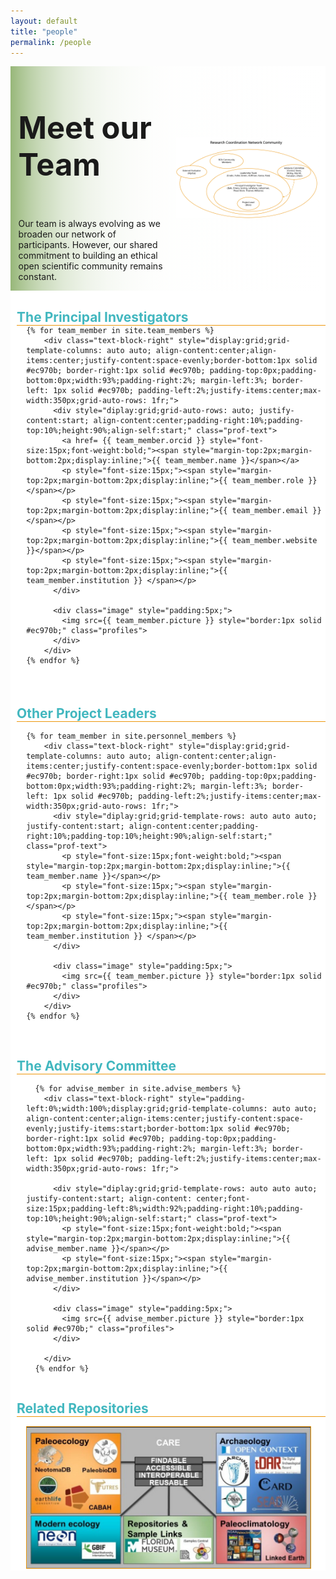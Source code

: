 ```yaml
---
layout: default
title: "people"
permalink: /people
---
```


<style>
  div.image {
  object-fit: contain;
  <!-- width: 25%; -->
  height: 25%
  min-width: 100px;
  }  
  
div.text-block-main {
  padding-left: 5%
  }
 .profiles {
  min-width:100px;
  }
  .prof-text {
  <!-- width:130%; -->
  }
  
  #heading-image {
  padding-top: 0px;
  padding-bottom: 0px;
  margin-left:0px;
  margin-right:0px;
  align-self:center;
  }
  
  #stakes {
  margin-left:0px;
  margin-right:0px;
  }
  
 @media print, screen and (max-width: 600px) {
  .profiles {
  <!-- margin-right:40px; -->
  min-width:80px;
  }
  .prof-text {
  <!-- width:130%; -->
  }
  }
</style>

<div class="text-block-right" style="display:grid;grid-template-columns:repeat(auto-fit, minmax(200px, 1fr));background-image:linear-gradient(to left, #fff, 90%, #97b779);padding:0;margin-right:0;width:100%;" id="headingblock">
    <div class="text-block-right" style="display:grid;grid-template-rows:auto auto;background-color:transparent;padding-left:5%;align-content:center;width:95%;" id="heading-left">
      <h1 style="font-size:calc(20px + 3vw);align-self:start;">Meet our Team</h1>
      <p style="align-self:start;padding-top:10px;" id="describe">Our team is always evolving as we broaden our network of participants. However, our shared commitment to building an ethical open scientific community remains constant. </p>
    </div>
    <div class="text-block-right" style="background-color:transparent;padding-left:0;float:right;justify-self:end; margin-right:5%; margin-left: 5%; width: 90%;" id="heading-image">
      <figure id="stakes">
        <img src="./images/rcn_org-chart_v6.png" alt="org-chart" style="width=100%;">
        <figcaption></figcaption>
      </figure>
    </div>
  </div>

<div class="text-block-right" style="display:grid;grid-template-rows:1.5em auto 1.5em auto;background-color:#fff;padding-left:0; width:100%;" id="meatblock">
  <div class="text-block-right" style="display:grid;grid-template-columns:auto;padding:0px;margin-left:2%;width:98%;" id="pi-title">
  <h2 style="color:#42b7bf;margin-bottom:0px; background-color:#fff;z- index:9;position:relative;overflow:visible; border-bottom:1px solid #ec970b;width:100%">The Principal Investigators</h2>
  </div>
  <div class="text-block-right" style="flex-direction:row;flex-wrap:wrap;padding-top:20px;align-content:center;padding-left:0%;width:95%;margin-left:5%;">
  
    {% for team_member in site.team_members %}
        <div class="text-block-right" style="display:grid;grid-template-columns: auto auto; align-content:center;align-items:center;justify-content:space-evenly;border-bottom:1px solid #ec970b; border-right:1px solid #ec970b; padding-top:0px;padding-bottom:0px;width:93%;padding-right:2%; margin-left:3%; border-left: 1px solid #ec970b; padding-left:2%;justify-items:center;max-width:350px;grid-auto-rows: 1fr;">
          <div style="diplay:grid;grid-auto-rows: auto; justify-content:start; align-content:center;padding-right:10%;padding-top:10%;height:90%;align-self:start;" class="prof-text">
            <a href= {{ team_member.orcid }} style="font-size:15px;font-weight:bold;"><span style="margin-top:2px;margin-bottom:2px;display:inline;">{{ team_member.name }}</span></a>
            <p style="font-size:15px;"><span style="margin-top:2px;margin-bottom:2px;display:inline;">{{ team_member.role }}</span></p>
            <p style="font-size:15px;"><span style="margin-top:2px;margin-bottom:2px;display:inline;">{{ team_member.email }}</span></p>
            <p style="font-size:15px;"><span style="margin-top:2px;margin-bottom:2px;display:inline;">{{ team_member.website }}</span></p>
            <p style="font-size:15px;"><span style="margin-top:2px;margin-bottom:2px;display:inline;">{{ team_member.institution }} </span></p>
          </div>
          
          <div class="image" style="padding:5px;">
            <img src={{ team_member.picture }} style="border:1px solid #ec970b;" class="profiles">
          </div>
        </div>
    {% endfor %} 
  </div>
  <br>
   <div class="text-block-right" style="display:grid;grid-template-columns:auto;padding:0px;margin-left:2%;width:98%;" id="personnel-title">
  <h2 style="color:#42b7bf;margin-bottom:0px; background-color:#fff;z- index:9;position:relative;overflow:visible; border-bottom:1px solid #ec970b;width:100%">Other Project Leaders</h2>
  </div>
  <div class="text-block-right" style="flex-direction:row;flex-wrap:wrap;padding-top:0px;align-content:center;padding-left:0%;width:95%;margin-left:5%;">
  
    {% for team_member in site.personnel_members %}
        <div class="text-block-right" style="display:grid;grid-template-columns: auto auto; align-content:center;align-items:center;justify-content:space-evenly;border-bottom:1px solid #ec970b; border-right:1px solid #ec970b; padding-top:0px;padding-bottom:0px;width:93%;padding-right:2%; margin-left:3%; border-left: 1px solid #ec970b; padding-left:2%;justify-items:center;max-width:350px;grid-auto-rows: 1fr;">
          <div style="diplay:grid;grid-template-rows: auto auto auto; justify-content:start; align-content:center;padding-right:10%;padding-top:10%;height:90%;align-self:start;" class="prof-text">
            <p style="font-size:15px;font-weight:bold;"><span style="margin-top:2px;margin-bottom:2px;display:inline;">{{ team_member.name }}</span></p>
            <p style="font-size:15px;"><span style="margin-top:2px;margin-bottom:2px;display:inline;">{{ team_member.role }}</span></p>
            <p style="font-size:15px;"><span style="margin-top:2px;margin-bottom:2px;display:inline;">{{ team_member.institution }} </span></p>
          </div>
          
          <div class="image" style="padding:5px;">
            <img src={{ team_member.picture }} style="border:1px solid #ec970b;" class="profiles">
          </div>
        </div>
    {% endfor %} 
  </div>
<br>
  <div class="text-block-right" style="display:grid;grid-template-columns:auto;padding:0px;margin-left:2%;width:98%;" id="advise-title">
   <h2 style="color:#42b7bf;margin-bottom:0px; background-color:#fff;z-index:9;position:relative;overflow:visible; border-bottom:1px solid #ec970b;width:100%;">The Advisory Committee</h2>
  </div>
  <div class="text-block-right" style="flex-direction:row;flex-wrap:wrap;padding-top:0px;align-content:center;padding-left:0%;width:95%;margin-left:5%;">
  
      {% for advise_member in site.advise_members %}
        <div class="text-block-right" style="padding-left:0%;width:100%;display:grid;grid-template-columns: auto auto; align-content:center;align-items:center;justify-content:space-evenly;justify-items:start;border-bottom:1px solid #ec970b; border-right:1px solid #ec970b; padding-top:0px;padding-bottom:0px;width:93%;padding-right:2%; margin-left:3%; border-left: 1px solid #ec970b; padding-left:2%;justify-items:center;max-width:350px;grid-auto-rows: 1fr;">

          <div style="diplay:grid;grid-template-rows: auto auto auto; justify-content:start; align-content: center;font-size:15px;padding-left:8%;width:92%;padding-right:10%;padding-top:10%;height:90%;align-self:start;" class="prof-text">
            <p style="font-size:15px;font-weight:bold;"><span style="margin-top:2px;margin-bottom:2px;display:inline;">{{ advise_member.name }}</span></p>
            <p style="font-size:15px;"><span style="margin-top:2px;margin-bottom:2px;display:inline;">{{ advise_member.institution }}</span></p>
          </div>
          
          <div class="image" style="padding:5px;">
            <img src={{ advise_member.picture }} style="border:1px solid #ec970b;" class="profiles">
          </div>
          
        </div>
      {% endfor %} 
  </div>



  <div class="text-block-right" style="display:grid;grid-template-columns:auto;padding:0px;margin-left:2%;width:98%;" id="repository-image">
  <h2 style="color:#42b7bf;margin-bottom:0px; background-color:#fff;z- index:9;position:relative;overflow:visible; border-bottom:1px solid #ec970b;width:100%">Related Repositories</h2>
  </div>
  <div class="text-block-right" style="flex-direction:row;flex-wrap:wrap;padding-top:0px;align-content:center;padding-left:0%;width:90%;margin-left:5%;margin-right:5%; justify-content:center;">
   <img src="./images/rcn_stakes.png" style="border:1px solid #ec970b;margin-top:15px;" usemap="#repomap">
  <map name="repomap">
  <area shape="rect" coords="26,62,118,123" alt="Neotoma" href="https://www.neotomadb.org/">
  <area shape="rect" coords="210,38,300,125" alt="PBDB" href="https://paleobiodb.org/#/">
  <area shape="rect" coords="28,162,114,253" alt="EarthLife" href="https://earthlifeconsortium.org/">
  <area shape="rect" coords="125,190,195,270" alt="Cabah" href="https://epicaustralia.org.au/">
     <area shape="rect" coords="208,170,310,220" alt="futres" href="https://futres.org/">
    <area shape="rect" coords="40,337,166,394" alt="neon" href="https://www.neonscience.org/">
    <area shape="rect" coords="181,375,292,440" alt="gbif" href="https://www.gbif.org/">
    <area shape="rect" coords="320,362,489,410" alt="flmnh" href="https://www.floridamuseum.ufl.edu/">
    <area shape="rect" coords="504,363,608,445" alt="isample" href="https://isamplesorg.github.io/home/">
    <area shape="rect" coords="630,56,905,95" alt="opencontext" href="https://opencontext.org/">
    <area shape="rect" coords="630,90,733,190" alt="zan" href="https://zooarchnet.org/">
    <area shape="rect" coords="753,94,905,155" alt="tdar" href="https://core.tdar.org/">
    <area shape="rect" coords="636,198,721,281" alt="dinaa" href="https://alexandriaarchive.org/dinaa/">
    <area shape="rect" coords="759,165,880,210" alt="card" href="https://www.canadianarchaeology.ca/">
    <area shape="rect" coords="739,220,901,276" alt="sead" href="https://www.sead.se/">
        <area shape="rect" coords="655,335,775,444" alt="noaa" href="https://www.ncei.noaa.gov/products/paleoclimatology">
    <area shape="rect" coords="784,330,917,439" alt="lipd" href="https://lipd.net/">
</map>
  </div>
</div>

<script>

  !function(){"use strict";function r(){function e(){var r={width:u.width/u.naturalWidth,height:u.height/u.naturalHeight},a={width:parseInt(window.getComputedStyle(u,null).getPropertyValue("padding-left"),10),height:parseInt(window.getComputedStyle(u,null).getPropertyValue("padding-top"),10)};i.forEach(function(e,t){var n=0;o[t].coords=e.split(",").map(function(e){var t=1==(n=1-n)?"width":"height";return a[t]+Math.floor(Number(e)*r[t])}).join(",")})}function t(e){return e.coords.replace(/ *, */g,",").replace(/ +/g,",")}function n(){clearTimeout(d),d=setTimeout(e,250)}function r(e){return document.querySelector('img[usemap="'+e+'"]')}var a=this,o=null,i=null,u=null,d=null;"function"!=typeof a._resize?(o=a.getElementsByTagName("area"),i=Array.prototype.map.call(o,t),u=r("#"+a.name)||r(a.name),a._resize=e,u.addEventListener("load",e,!1),window.addEventListener("focus",e,!1),window.addEventListener("resize",n,!1),window.addEventListener("readystatechange",e,!1),document.addEventListener("fullscreenchange",e,!1),u.width===u.naturalWidth&&u.height===u.naturalHeight||e()):a._resize()}function e(){function t(e){e&&(!function(e){if(!e.tagName)throw new TypeError("Object is not a valid DOM element");if("MAP"!==e.tagName.toUpperCase())throw new TypeError("Expected <MAP> tag, found <"+e.tagName+">.")}(e),r.call(e),n.push(e))}var n;return function(e){switch(n=[],typeof e){case"undefined":case"string":Array.prototype.forEach.call(document.querySelectorAll(e||"map"),t);break;case"object":t(e);break;default:throw new TypeError("Unexpected data type ("+typeof e+").")}return n}}"function"==typeof define&&define.amd?define([],e):"object"==typeof module&&"object"==typeof module.exports?module.exports=e():window.imageMapResize=e(),"jQuery"in window&&(window.jQuery.fn.imageMapResize=function(){return this.filter("map").each(r).end()})}();

imageMapResize();
  
</script>
  
  
 
